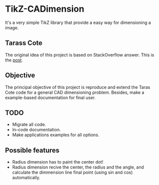 TikZ-CADimension
================

It's a very simple TikZ library that provide a easy way for dimensioning a image.

## Tarass Cote
The original idea of this project is based on StackOverflow answer. This is the [post](http://tex.stackexchange.com/questions/14901/dimensioning-of-a-technical-drawing-in-tikz).

## Objective
The principal objective of this project is reproduce and extend the Taras Cote code for a general CAD dimensioning problem. Besides, make a example-based documentation for final user.

## TODO
- Migrate all code.
- In-code documentation.
- Make applications examples for all options. 

## Possible features
- Radius dimension has to paint the center dot!
- Radius dimension recive the center, the radius and the angle, and calculate the dimmension line final point (using sin and cos) automatically.

